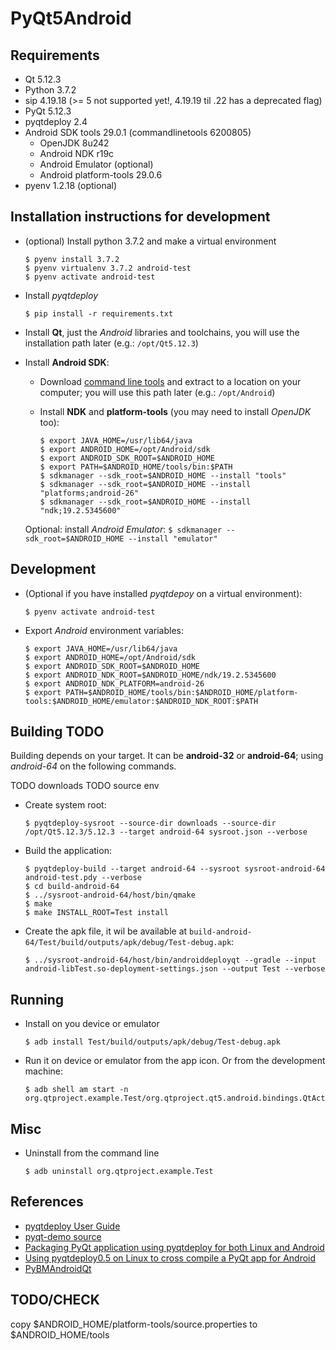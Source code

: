 # PyQt5Android

## Requirements
* Qt 5.12.3
* Python 3.7.2
* sip 4.19.18 (>= 5 not supported yet!, 4.19.19 til .22 has a deprecated flag)
* PyQt 5.12.3
* pyqtdeploy 2.4
* Android SDK tools 29.0.1 (commandlinetools 6200805)
    * OpenJDK 8u242
    * Android NDK r19c
    * Android Emulator (optional)
    * Android platform-tools 29.0.6
* pyenv 1.2.18 (optional)

## Installation instructions for development
- (optional) Install python 3.7.2 and make a virtual environment
    ```
    $ pyenv install 3.7.2
    $ pyenv virtualenv 3.7.2 android-test
    $ pyenv activate android-test
    ```

- Install *pyqtdeploy*
    ```
    $ pip install -r requirements.txt
    ```

- Install **Qt**, just the *Android* libraries and toolchains, you will use the
installation path later (e.g.: `/opt/Qt5.12.3`)

- Install **Android SDK**:
    - Download [command line tools](https://developer.android.com/studio#cmdline-tools)
    and extract to a location on your computer; you will use this path later
    (e.g.: `/opt/Android`)

    - Install **NDK** and **platform-tools** (you may need to install *OpenJDK*
    too):
        ```
        $ export JAVA_HOME=/usr/lib64/java
        $ export ANDROID_HOME=/opt/Android/sdk
        $ export ANDROID_SDK_ROOT=$ANDROID_HOME
        $ export PATH=$ANDROID_HOME/tools/bin:$PATH
        $ sdkmanager --sdk_root=$ANDROID_HOME --install "tools"
        $ sdkmanager --sdk_root=$ANDROID_HOME --install "platforms;android-26"
        $ sdkmanager --sdk_root=$ANDROID_HOME --install "ndk;19.2.5345600"
        ```

    Optional: install *Android Emulator*:
        ```
        $ sdkmanager --sdk_root=$ANDROID_HOME --install "emulator"
        ```

## Development
- (Optional if you have installed *pyqtdepoy* on a virtual environment):
    ```
    $ pyenv activate android-test
    ```

- Export *Android* environment variables:
    ```
    $ export JAVA_HOME=/usr/lib64/java
    $ export ANDROID_HOME=/opt/Android/sdk
    $ export ANDROID_SDK_ROOT=$ANDROID_HOME
    $ export ANDROID_NDK_ROOT=$ANDROID_HOME/ndk/19.2.5345600
    $ export ANDROID_NDK_PLATFORM=android-26
    $ export PATH=$ANDROID_HOME/tools/bin:$ANDROID_HOME/platform-tools:$ANDROID_HOME/emulator:$ANDROID_NDK_ROOT:$PATH
    ```

## Building TODO
Building depends on your target. It can be **android-32** or **android-64**;
using *android-64* on the following commands.

TODO downloads
TODO source env

- Create system root:
    ```
    $ pyqtdeploy-sysroot --source-dir downloads --source-dir /opt/Qt5.12.3/5.12.3 --target android-64 sysroot.json --verbose
    ```

- Build the application:
    ```
    $ pyqtdeploy-build --target android-64 --sysroot sysroot-android-64 android-test.pdy --verbose
    $ cd build-android-64
    $ ../sysroot-android-64/host/bin/qmake
    $ make
    $ make INSTALL_ROOT=Test install
    ```

- Create the apk file, it wil be available at `build-android-64/Test/build/outputs/apk/debug/Test-debug.apk`:
    ```
    $ ../sysroot-android-64/host/bin/androiddeployqt --gradle --input android-libTest.so-deployment-settings.json --output Test --verbose
    ```

## Running
- Install on you device or emulator
    ```
    $ adb install Test/build/outputs/apk/debug/Test-debug.apk
    ```

- Run it on device or emulator from the app icon. Or from the development
machine:
    ```
    $ adb shell am start -n org.qtproject.example.Test/org.qtproject.qt5.android.bindings.QtActivity
    ```

## Misc
- Uninstall from the command line
    ```
    $ adb uninstall org.qtproject.example.Test
    ```

## References
- [pyqtdeploy User Guide](https://www.riverbankcomputing.com/static/Docs/pyqtdeploy/index.html)
- [pyqt-demo source](https://pypi.org/project/pyqtdeploy/#files)
- [Packaging PyQt application using pyqtdeploy for both Linux and Android](https://medium.com/@Lola_Dam/packaging-pyqt-application-using-pyqtdeploy-for-both-linux-and-android-32ac7824708b)
- [Using pyqtdeploy0.5 on Linux to cross compile a PyQt app for Android](https://plashless.wordpress.com/2014/08/19/using-pyqtdeploy0-5-on-linux-to-cross-compile-a-pyqt-app-for-android/)
- [PyBMAndroidQt](https://github.com/Bitmessage/PyBMAndroidQt/blob/master/pyqt5_androiddeploy_instruct.rst)

## TODO/CHECK
copy $ANDROID_HOME/platform-tools/source.properties to $ANDROID_HOME/tools
